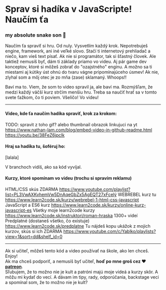 # Sprav si hadíka v JavaScripte! Naučím ťa
### my absolute snake son 🐍

Naučím ťa spraviť si hru. Od nuly. Vysvetlím každý krok. Nepotrebuješ engine, framework, ani iné veľké slovo. Stačí ti internetový prehliadač a niečo, kam vieš text písať. Ak nie si programátor, tak si šťastný človek. Ale taktiež nemusíš byť, dám ti základy priamo vo videu. Aj pár game dev konceptov, ktoré si môžeš zobrať do "ozajstného" enginu. A možno sa ti miestami aj kútiky úst ohnú do tvaru vágne pripomínajúceho úsmev! Ak nie, zlyhal som a môj otec je zo mňa (zase) sklamaný. Whoops!!
  
Baví ma to. Viem, že som to video spravil ja, ale baví ma. Rozmýšľam, že medzi každý väčší kurz strčím menšiu hru. Treba sa naučiť hrať sa v tomto svete ťažkom, čo ti poviem. Všeličo! Vo videu!

---

#### Video, kde ťa naučím hadíka spraviť, krok za krokom:
  
TODO: spravit z toho gif? alebo thumbnail obrazok linkujuci na yt 
https://www.nathan-lam.com/blog/embed-video-in-github-readme.html
https://youtu.be/38FeZ6jpclk 
  
#### Hraj sa hadíka tu, šoféruj ho:
  
[lalala]

V branchoch vidíš, ako sa kód vyvíjal.

#### Kurzy, ktoré spomínam vo videu (trochu si spravím reklamu)

HTML/CSS skús ZDARMA https://www.youtube.com/playlist?list=PL3VwAXKvhemVw5DnAqeGbZx5AgEQT27xFcelý
WEBREBEL kurz tu https://www.learn2code.sk/kurzy/webrebel-1-html-css-javascript
JavaScript a ES6 kurz https://www.learn2code.sk/kurzy/online-kurz-javascript-es
Všetky moje learn2code kurzy https://www.learn2code.sk/instruktori/roman-hraska 1300+ videí
Predplatné (dostaneš všetko, čo existuje) https://www.learn2code.sk/predplatne
Tu nájdeš kopu ukážok z mojich kurzov, skús si ich ZDARMA https://www.youtube.com/c/Yablko/playlists?view=1&sort=dd&shelf_id=0
  
---

Ak si učiteľ, môžeš tento kód a video používať na škole, ako len chceš. Enjoy!  
Ak ma chceš podporiť, a nemusíš byť učiteľ, **hoď po mne groš cez ♥️ [patreon](https://www.patreon.com/yablko)**.  
Sľubujem, že to možno nie je kult a patróni majú moje videá a kurzy skôr. A môžu mi kydať do vecí. A dávam im tipy, rady, odporúčania, backstage veci a spomínal som, že to možno nie je kult? 
